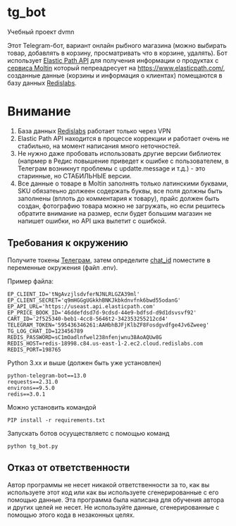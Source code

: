 # tg_bot
Учебный проект dvmn

Этот Telegram-бот, вариант онлайн рыбного магазина (можно выбирать товар, добавлять в корзину, просматривать что в корзине, удалять). 
Бот использует [Elastic Path API](https://elasticpath.dev/docs/pxm/products/ep-pxm-products-api/get-a-product) для получения информации о продуктах c [сервиса Moltin](https://www.moltin.com/) который пепреадресует на https://www.elasticpath.com/, созданные данные (корзины и информация о клиентах) помещаются в базу данных  [Redislabs](https://redislabs.com/).

# Внимание
1. База данных   [Redislabs](https://redislabs.com/)   работает только через VPN
2. Elastic Path API находится в процессе коррекции и работает очень не стабильно, на момент написания  много неточностей.
3. Не нужно  даже пробовать использовать другие версии библиотек (напрмер в Редис повышение приведет к ошибке с пользователем, в Телеграм возникнут проблемы с updatte.message и т.д.) - это старинные, но СТАБИЛЬНЫЕ  версии.
4. Все данные о товаре в Moltin заполнять только латинскими буквами, SKU обязатеьно должеен содержать буквы, все поля должны быть заполнены (вплоть до комментария  к товару), прайс должен быть создан, фотографию товара можно не загружать, но если решитесь обратите внимание на размер, если будет большим магазин не напишет ошибки, но API шка вылетит с ошибкой.

## Требования к окружению

Получите токены  [Телеграм](https://t.me/BotFather), затем определите [chat_id](https://t.me/messageinformationsbot)  поместите в переменные окружения (файл .env). 

Пример файла:

```
EP_CLIENT_ID='tNgAvzjlsdvferNJNLRLGZA39ml'
EP_CLIENT_SECRET='q9mHGGgUGkkhBNKJkbkdnvfnk6bwd55odanG'
EP_API_URL='https://useast.api.elasticpath.com'
EP_PRICE_BOOK_ID='46ddefdsd7d-9cdsd-44e9-bdfsd-d9d1dsvsvf92'
CART_ID='2f525340-beb1-4cc8-5646t2-342353255212cd4'
TELEGRAM_TOKEN='595436346261:AAHbhBJFjKlbZF8Fosdgvdfge4Jv6Zweeg'
TG_LOG_CHAT_ID=123456789
REDIS_PASSWORD=sC1mOadlnfwel238nfenjwnu38AoAQUw8G
REDIS_HOST=redis-18998.c84.us-east-1-2.ec2.cloud.redislabs.com
REDIS_PORT=198765
``` 

Python 3.xx и выше (должен быть уже установлен)

``` 
python-telegram-bot==13.0
requests==2.31.0
environs==9.5.0
redis==3.0.1
``` 

Можно установить командой  
``` 
PIP install -r requirements.txt
```

Запускать ботов осууществляетс с помощью команд

``` 
python tg_bot.py
```


## Отказ от ответственности

Автор программы не несет никакой ответственности за то, как вы используете этот код или как вы используете сгенерированные с его помощью данные. Эта программа была написана для обучения автора и других целей не несет. Не используйте данные, сгенерированные с помощью этого кода в незаконных целях.
